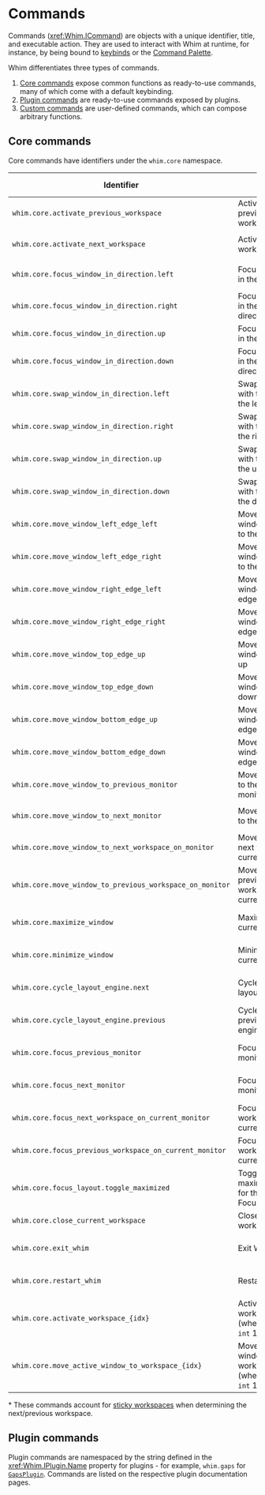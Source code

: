 # Commands

Commands (<xref:Whim.ICommand>) are objects with a unique identifier, title, and executable action. They are used to interact with Whim at runtime, for instance, by being bound to [keybinds](./keybinds.md) or the [Command Palette](../plugins/command-palette.md).

Whim differentiates three types of commands.

1. [Core commands](#core-commands) expose common functions as ready-to-use commands, many of which come with a default keybinding.
2. [Plugin commands](#plugin-commands) are ready-to-use commands exposed by plugins.
3. [Custom commands](../../script/core/commands.md) are user-defined commands, which can compose arbitrary functions.

## Core commands

Core commands have identifiers under the `whim.core` namespace.

| Identifier                                               | Title                                                                           | Default Keybind                                      |
| -------------------------------------------------------- | ------------------------------------------------------------------------------- | ---------------------------------------------------- |
| `whim.core.activate_previous_workspace`                  | Activate the previous workspace                                                 | <kbd>Win</kbd> + <kbd>Ctrl</kbd> + <kbd>LEFT</kbd>   |
| `whim.core.activate_next_workspace`                      | Activate the next workspace                                                     | <kbd>Win</kbd> + <kbd>Ctrl</kbd> + <kbd>RIGHT</kbd>  |
| `whim.core.focus_window_in_direction.left`               | Focus the window in the left direction                                          | <kbd>Win</kbd> + <kbd>Alt</kbd> + <kbd>LEFT</kbd>    |
| `whim.core.focus_window_in_direction.right`              | Focus the window in the right direction                                         | <kbd>Win</kbd> + <kbd>Alt</kbd> + <kbd>RIGHT</kbd>   |
| `whim.core.focus_window_in_direction.up`                 | Focus the window in the up direction                                            | <kbd>Win</kbd> + <kbd>Alt</kbd> + <kbd>UP</kbd>      |
| `whim.core.focus_window_in_direction.down`               | Focus the window in the down direction                                          | <kbd>Win</kbd> + <kbd>Alt</kbd> + <kbd>DOWN</kbd>    |
| `whim.core.swap_window_in_direction.left`                | Swap the window with the window to the left                                     | <kbd>Win</kbd> + <kbd>LEFT</kbd>                     |
| `whim.core.swap_window_in_direction.right`               | Swap the window with the window to the right                                    | <kbd>Win</kbd> + <kbd>RIGHT</kbd>                    |
| `whim.core.swap_window_in_direction.up`                  | Swap the window with the window to the up                                       | <kbd>Win</kbd> + <kbd>UP</kbd>                       |
| `whim.core.swap_window_in_direction.down`                | Swap the window with the window to the down                                     | <kbd>Win</kbd> + <kbd>DOWN</kbd>                     |
| `whim.core.move_window_left_edge_left`                   | Move the current window's left edge to the left                                 | <kbd>Win</kbd> + <kbd>Ctrl</kbd> + <kbd>H</kbd>      |
| `whim.core.move_window_left_edge_right`                  | Move the current window's left edge to the right                                | <kbd>Win</kbd> + <kbd>Ctrl</kbd> + <kbd>J</kbd>      |
| `whim.core.move_window_right_edge_left`                  | Move the current window's right edge to the left                                | <kbd>Win</kbd> + <kbd>Ctrl</kbd> + <kbd>K</kbd>      |
| `whim.core.move_window_right_edge_right`                 | Move the current window's right edge to the right                               | <kbd>Win</kbd> + <kbd>Ctrl</kbd> + <kbd>L</kbd>      |
| `whim.core.move_window_top_edge_up`                      | Move the current window's top edge up                                           | <kbd>Win</kbd> + <kbd>Ctrl</kbd> + <kbd>U</kbd>      |
| `whim.core.move_window_top_edge_down`                    | Move the current window's top edge down                                         | <kbd>Win</kbd> + <kbd>Ctrl</kbd> + <kbd>I</kbd>      |
| `whim.core.move_window_bottom_edge_up`                   | Move the current window's bottom edge up                                        | <kbd>Win</kbd> + <kbd>Ctrl</kbd> + <kbd>O</kbd>      |
| `whim.core.move_window_bottom_edge_down`                 | Move the current window's bottom edge down                                      | <kbd>Win</kbd> + <kbd>Ctrl</kbd> + <kbd>P</kbd>      |
| `whim.core.move_window_to_previous_monitor`              | Move the window to the previous monitor                                         | <kbd>Win</kbd> + <kbd>Shift</kbd> + <kbd>LEFT</kbd>  |
| `whim.core.move_window_to_next_monitor`                  | Move the window to the next monitor                                             | <kbd>Win</kbd> + <kbd>Shift</kbd> + <kbd>RIGHT</kbd> |
| `whim.core.move_window_to_next_workspace_on_monitor`     | Move window to next workspace on current monitor\*                              | No default keybind                                   |
| `whim.core.move_window_to_previous_workspace_on_monitor` | Move window to previous workspace on current monitor\*                          | No default keybind                                   |
| `whim.core.maximize_window`                              | Maximize the current window                                                     | No default keybind                                   |
| `whim.core.minimize_window`                              | Minimize the current window                                                     | No default keybind                                   |
| `whim.core.cycle_layout_engine.next`                     | Cycle to the next layout engine                                                 | No default keybind                                   |
| `whim.core.cycle_layout_engine.previous`                 | Cycle to the previous layout engine                                             | No default keybind                                   |
| `whim.core.focus_previous_monitor`                       | Focus the previous monitor                                                      | No default keybind                                   |
| `whim.core.focus_next_monitor`                           | Focus the next monitor                                                          | No default keybind                                   |
| `whim.core.focus_next_workspace_on_current_monitor`      | Focus the next workspace on the current monitor\*                               | No default keybind                                   |
| `whim.core.focus_previous_workspace_on_current_monitor`  | Focus the previous workspace on the current monitor\*                           | No default keybind                                   |
| `whim.core.focus_layout.toggle_maximized`                | Toggle the maximized state for the current FocusLayoutEngine                    | No default keybind                                   |
| `whim.core.close_current_workspace`                      | Close the current workspace                                                     | <kbd>Win</kbd> + <kbd>Ctrl</kbd> + <kbd>W</kbd>      |
| `whim.core.exit_whim`                                    | Exit Whim                                                                       | No default keybind                                   |
| `whim.core.restart_whim`                                 | Restart Whim                                                                    | No default keybind                                   |
| `whim.core.activate_workspace_{idx}`                     | Activate workspace `{idx}` (where `idx` is an `int` 1, 2, ...9, 0)              | <kbd>Alt</kbd> + <kbd>Shift</kbd> + <kbd>{idx}</kbd> |
| `whim.core.move_active_window_to_workspace_{idx}`        | Move active window to workspace `{idx}` (where `idx` is an `int` 1, 2, ...9, 0) | No default keybind                                   |

\* These commands account for [sticky workspaces](workspaces.md#sticky-workspaces) when determining the next/previous workspace.

## Plugin commands

Plugin commands are namespaced by the string defined in the <xref:Whim.IPlugin.Name> property for plugins - for example, `whim.gaps` for [`GapsPlugin`](../plugins/gaps.md). Commands are listed on the respective plugin documentation pages.
